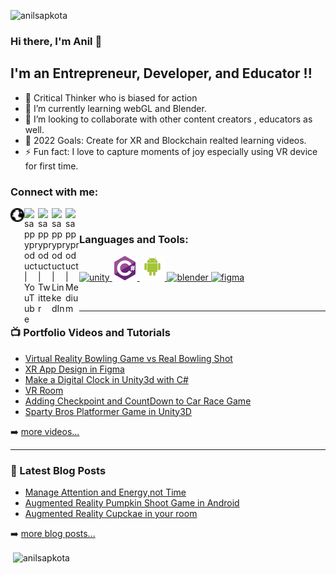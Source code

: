 <p align="left"> <img src="https://komarev.com/ghpvc/?username=anilsapkota&label=Profile%20views&color=0e75b6&style=flat" alt="anilsapkota" /> </p>

### Hi there, I'm Anil 👋 


## I'm an Entrepreneur, Developer, and Educator !!

- 🔭 Critical Thinker who is biased for action
- 🌱 I’m currently learning webGL and Blender.
- 👯 I’m looking to collaborate with other content creators , educators as well. 
- 🥅 2022 Goals: Create for XR and Blockchain realted learning videos.
- ⚡ Fun fact: I love to capture moments of joy especially using VR device for first time.

### Connect with me:

[<img align="left" alt="medium.com" width="22px" src="https://raw.githubusercontent.com/iconic/open-iconic/master/svg/globe.svg" />][medium]
[<img align="left" alt="sappyproduct | YouTube" width="22px" src="https://raw.githubusercontent.com/rahuldkjain/github-profile-readme-generator/master/src/images/icons/Social/youtube.svg" />][youtube]
[<img align="left" alt="sappyproduct | Twitter" width="22px" src="https://raw.githubusercontent.com/rahuldkjain/github-profile-readme-generator/master/src/images/icons/Social/twitter.svg" />][twitter]
[<img align="left" alt="sappyproduct | LinkedIn" width="22px" src="https://raw.githubusercontent.com/rahuldkjain/github-profile-readme-generator/master/src/images/icons/Social/linked-in-alt.svg" />][linkedin]
<img align="left" alt="sappyproduct | Medium" width="22px" src="https://raw.githubusercontent.com/rahuldkjain/github-profile-readme-generator/master/src/images/icons/Social/medium.svg" />


<br />

### Languages and Tools:
<p align="left"> <a href="https://unity.com/" target="_blank" rel="noreferrer"> <img src="https://www.vectorlogo.zone/logos/unity3d/unity3d-icon.svg" alt="unity" width="40" height="40"/> </a><a href="https://www.w3schools.com/cs/" target="_blank" rel="noreferrer"> <img src="https://raw.githubusercontent.com/devicons/devicon/master/icons/csharp/csharp-original.svg" alt="csharp" width="40" height="40"/> </a><a href="https://developer.android.com" target="_blank" rel="noreferrer"> <img src="https://raw.githubusercontent.com/devicons/devicon/master/icons/android/android-original-wordmark.svg" alt="android" width="40" height="40"/> 
</a> <a href="https://www.blender.org/" target="_blank" rel="noreferrer"> <img src="https://download.blender.org/branding/community/blender_community_badge_white.svg" alt="blender" width="40" height="40"/> </a>  <a href="https://www.figma.com/" target="_blank" rel="noreferrer"> <img src="https://www.vectorlogo.zone/logos/figma/figma-icon.svg" alt="figma" width="40" height="40"/> </a> 


<!--
<a href="https://developer.mozilla.org/en-US/docs/Web/JavaScript" target="_blank" rel="noreferrer"> <img src="https://raw.githubusercontent.com/devicons/devicon/master/icons/javascript/javascript-original.svg" alt="javascript" width="40" height="40"/> </a> <a href="https://www.python.org" target="_blank" rel="noreferrer"> <img src="https://raw.githubusercontent.com/devicons/devicon/master/icons/python/python-original.svg" alt="python" width="40" height="40"/> </a> <a href="https://www.tensorflow.org" target="_blank" rel="noreferrer"> <img src="https://www.vectorlogo.zone/logos/tensorflow/tensorflow-icon.svg" alt="tensorflow" width="40" height="40"/> 
</a> 
-->
 </p>

<br />

---

### 📺 Portfolio Videos and Tutorials

<!-- YOUTUBE:START -->
- [Virtual Reality Bowling Game vs Real Bowling Shot](https://youtu.be/kPQ5BCAoFco)
- [XR App Design in Figma](https://www.youtube.com/watch?v=CQii6awv_6Q)
- [Make a Digital Clock in Unity3d with C# ](https://www.youtube.com/watch?v=E43CvnUhQt4&t=46s)
- [VR Room](https://www.youtube.com/watch?v=uNEyThyKb4k&t=1s)
- [Adding Checkpoint and CountDown to Car Race Game](https://www.youtube.com/watch?v=hj8kzm7t924&t=93s)
- [Sparty Bros Platformer Game in Unity3D](https://youtu.be/yfeifnPHm4Q)

<!-- YOUTUBE:END -->

➡️ [more videos...](https://www.youtube.com/channel/UCpbGb4X4C1B_GKpdSb6ImgA/videosr)

---


### 📕 Latest Blog Posts

<!-- BLOG-POST-LIST:START -->
- [Manage Attention and Energy,not Time](https://medium.com/@sappyproduct/manage-attention-and-energy-not-time-b0dd472351d6)
- [Augmented Reality Pumpkin Shoot Game in Android ](https://medium.com/@sappyproduct/ar-pumpkin-shoot-game-in-android-e011bdfdd0a3)
- [Augmented Reality Cupckae in your room](https://dev.to/codestackr/notion-youtube-a-powerful-combination-for-productivity-1def)
<!-- BLOG-POST-LIST:END -->

➡️ [more blog posts...](https://www.linkedin.com/in/anilsapkota/)

<p>&nbsp;<img align="center" src="https://github-readme-stats.vercel.app/api?username=anilsapkota&show_icons=true&locale=en" alt="anilsapkota" /></p>



[twitter]: https://twitter.com/sappyproduct
[youtube]: https://www.youtube.com/channel/UCpbGb4X4C1B_GKpdSb6ImgA/videos
[linkedin]: https://www.linkedin.com/in/anilsapkota/
[medium]:https://medium.com/@sappyproduct
